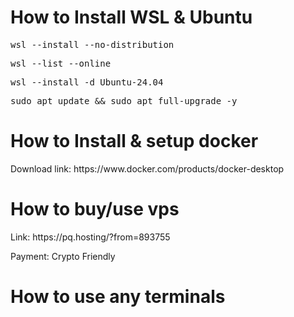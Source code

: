 <h1>How to Install WSL & Ubuntu</h1>

<pre>wsl --install --no-distribution</pre>
<pre>wsl --list --online</pre>
<pre>wsl --install -d Ubuntu-24.04</pre>
<pre>sudo apt update && sudo apt full-upgrade -y</pre>
<h1>How to Install & setup docker</h1>
Download link: https://www.docker.com/products/docker-desktop
<h1>How to buy/use vps</h1>
Link: https://pq.hosting/?from=893755

Payment: Crypto Friendly
<h1>How to use any terminals</h1>

